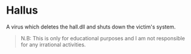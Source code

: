 # Hallus
A virus which deletes the hall.dll and shuts down the victim's system. 

> N.B: This is only for educational purposes and I am not responsible for any irrational activities.
